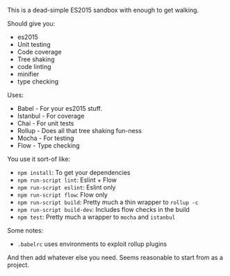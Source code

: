 This is a dead-simple ES2015 sandbox with enough to get walking.

Should give you:

* es2015
* Unit testing
* Code coverage
* Tree shaking
* code linting
* minifier
* type checking

Uses:

* Babel - For your es2015 stuff.
* Istanbul - For coverage
* Chai - For unit tests
* Rollup - Does all that tree shaking fun-ness
* Mocha - For testing
* Flow - Type checking

You use it sort-of like:

* `npm install`: To get your dependencies
* `npm run-script lint`: Eslint + Flow
* `npm run-script eslint`: Eslint only
* `npm run-script flow`: Flow only
* `npm run-script build`: Pretty much a thin wrapper to `rollup -c`
* `npm run-script build-dev`: Includes flow checks in the build
* `npm test`: Pretty much a wrapper to `mocha` and `istanbul`

Some notes:

* `.babelrc` uses environments to exploit rollup plugins

And then add whatever else you need. Seems reasonable to start from as a project.
